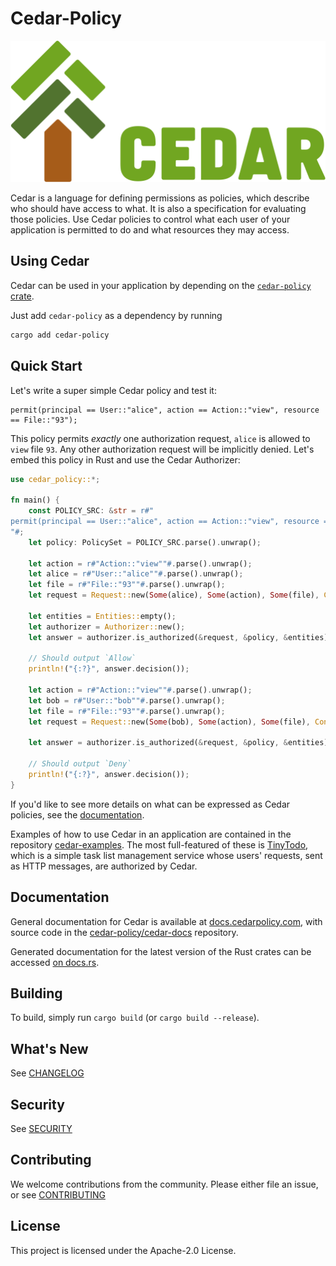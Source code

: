 # Cedar-Policy

![Cedar Logo](https://raw.githubusercontent.com/cedar-policy/cedar/c1267afab93ed03788d9702da0addbfb8761067f/logo.svg)

Cedar is a language for defining permissions as policies, which describe who should have access to what. It is also a specification for evaluating those policies. Use Cedar policies to control what each user of your application is permitted to do and what resources they may access.

## Using Cedar

Cedar can be used in your application by depending on the [`cedar-policy` crate](https://crates.io/crates/cedar-policy).

Just add `cedar-policy` as a dependency by running

```sh
cargo add cedar-policy
```

## Quick Start

Let's write a super simple Cedar policy and test it:

```cedar
permit(principal == User::"alice", action == Action::"view", resource == File::"93");
```

This policy permits _exactly_ one authorization request, `alice` is allowed to `view` file `93`.
Any other authorization request will be implicitly denied. Let's embed this policy in Rust and use the Cedar Authorizer:

```rust
use cedar_policy::*;

fn main() {
    const POLICY_SRC: &str = r#"
permit(principal == User::"alice", action == Action::"view", resource == File::"93");
"#;
    let policy: PolicySet = POLICY_SRC.parse().unwrap();

    let action = r#"Action::"view""#.parse().unwrap();
    let alice = r#"User::"alice""#.parse().unwrap();
    let file = r#"File::"93""#.parse().unwrap();
    let request = Request::new(Some(alice), Some(action), Some(file), Context::empty(), None).unwrap();

    let entities = Entities::empty();
    let authorizer = Authorizer::new();
    let answer = authorizer.is_authorized(&request, &policy, &entities);

    // Should output `Allow`
    println!("{:?}", answer.decision());

    let action = r#"Action::"view""#.parse().unwrap();
    let bob = r#"User::"bob""#.parse().unwrap();
    let file = r#"File::"93""#.parse().unwrap();
    let request = Request::new(Some(bob), Some(action), Some(file), Context::empty(), None).unwrap();

    let answer = authorizer.is_authorized(&request, &policy, &entities);

    // Should output `Deny`
    println!("{:?}", answer.decision());
}
```

If you'd like to see more details on what can be expressed as Cedar policies, see the [documentation](https://docs.cedarpolicy.com).

Examples of how to use Cedar in an application are contained in the repository [cedar-examples](https://github.com/cedar-policy/cedar-examples). The most full-featured of these is [TinyTodo](https://github.com/cedar-policy/cedar-examples/tree/main/tinytodo), which is a simple task list management service whose users' requests, sent as HTTP messages, are authorized by Cedar.

## Documentation

General documentation for Cedar is available at [docs.cedarpolicy.com](https://docs.cedarpolicy.com), with source code in the [cedar-policy/cedar-docs](https://github.com/cedar-policy/cedar-docs/) repository.

Generated documentation for the latest version of the Rust crates can be accessed
[on docs.rs](https://docs.rs/cedar-policy).

## Building

To build, simply run `cargo build` (or `cargo build --release`).

## What's New

See [CHANGELOG](CHANGELOG.md)

## Security

See [SECURITY](../SECURITY.md)

## Contributing

We welcome contributions from the community. Please either file an issue, or see [CONTRIBUTING](../CONTRIBUTING.md)

## License

This project is licensed under the Apache-2.0 License.
